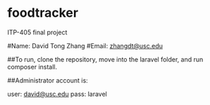 # foodtracker
ITP-405 final project

#Name: David Tong Zhang
#Email: zhangdt@usc.edu

##To run, clone the repository, move into the laravel folder, and run composer install. 

##Administrator account is: 

user: david@usc.edu 
pass: laravel 
